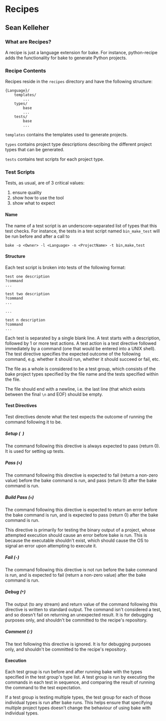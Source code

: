 Recipes
=======

Sean Kelleher
-------------

### What are Recipes?

A recipe is just a language extension for bake. For instance, python-recipe adds
the functionality for bake to generate Python projects.

### Recipe Contents

Recipes reside in the `recipes` directory and have the following structure:

    {Language}/
        templates/
            ...
        types/
            base
            ...
        tests/
            base
            ...

`templates` contains the templates used to generate projects.

`types` contains project type descriptions describing the different project
types that can be generated.

`tests` contains test scripts for each project type.

### Test Scripts

Tests, as usual, are of 3 critical values:

1. ensure quality
2. show how to use the tool
3. show what to expect

#### Name

The name of a test script is an underscore-separated list of types that this
test checks. For instance, the tests in a test script named `bin_make_test` will
be run before and after a call to 

    bake -o <Owner> -l <Language> -n <ProjectName> -t bin,make,test

#### Structure

Each test script is broken into tests of the following format:

    test one description
    ?command
    ...

    test two description
    ?command
    ...

    ...

    test n description
    ?command
    ...

Each test is separated by a single blank line. A test starts with a description,
followed by 1 or more test actions. A test action is a test directive followed
immediately by a command (one that would be entered into a UNIX shell). The test
directive specifies the expected outcome of the following command, e.g. whether
it should run, whether it should succeed or fail, etc.

The file as a whole is considered to be a test group, which consists of the bake
project types specified by the file name and the tests specified within the
file.

The file should end with a newline, i.e. the last line (that which exists
between the final `\n` and EOF) should be empty.

#### Test Directives

Test directives denote what the test expects the outcome of running the command
following it to be.

##### Setup (` `)

The command following this directive is always expected to pass (return 0). It
is used for setting up tests.

##### Pass (`+`)

The command following this directive is expected to fail (return a non-zero
value) before the bake command is run, and pass (return 0) after the bake
command is run.

##### Build Pass (`=`)

The command following this directive is expected to return an error before the
bake command is run, and is expected to pass (return 0) after the bake command
is run.

This directive is primarily for testing the binary output of a project, whose
attempted execution should cause an error before bake is run. This is because
the executable shouldn't exist, which should cause the OS to signal an error
upon attempting to execute it.

##### Fail (`-`)

The command following this directive is not run before the bake command is run,
and is expected to fail (return a non-zero value) after the bake command is run.

##### Debug (`*`)

The output (to any stream) and return value of the command following this
directive is written to standard output. The command isn't considered a test,
and so doesn't fail on returning an unexpected result. It is for debugging
purposes only, and shouldn't be committed to the recipe's repository.

##### Comment (`/`)

The text following this directive is ignored. It is for debugging purposes only,
and shouldn't be committed to the recipe's repository.

#### Execution

Each test group is run before and after running bake with the types specified in
the test group's type list.  A test group is run by executing the commands in
each test in sequence, and comparing the result of running the command to the
test expectation.

If a test group is testing multiple types, the test group for each of those
individual types is run after bake runs. This helps ensure that specifying
multiple project types doesn't change the behaviour of using bake with
individual types.

